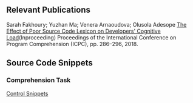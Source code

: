 ## Relevant Publications

Sarah Fakhoury; Yuzhan Ma; Venera Arnaoudova; Olusola Adesope 
[The Effect of Poor Source Code Lexicon on Developers' Cognitive Load](2018-ICPC-Effect-lexicon-cognitive-load.pdf)(Inproceeding) 
Proceedings of the International Conference on Program Comprehension (ICPC), pp. 286–296, 2018.

## Source Code Snippets

### Comprehension Task

[Control Snippets](https://github.com/Smfakhoury/fNIRS-and-Cognitive-Load/tree/master/Control%20Snippets)

